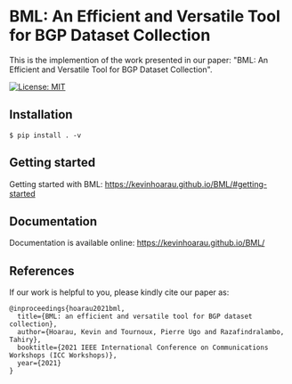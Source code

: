 # BML: An Efficient and Versatile Tool for BGP Dataset Collection

This is the implemention of the work presented in our paper:
"BML: An Efficient and Versatile Tool for BGP Dataset Collection".

[![License: MIT](https://img.shields.io/badge/License-MIT-yellow.svg)](https://opensource.org/licenses/MIT)

## Installation

```console
$ pip install . -v
```

## Getting started

Getting started with BML: https://kevinhoarau.github.io/BML/#getting-started

## Documentation

Documentation is available online: https://kevinhoarau.github.io/BML/

## References

If our work is helpful to you, please kindly cite our paper as:
```
@inproceedings{hoarau2021bml,
  title={BML: an efficient and versatile tool for BGP dataset collection},
  author={Hoarau, Kevin and Tournoux, Pierre Ugo and Razafindralambo, Tahiry},
  booktitle={2021 IEEE International Conference on Communications Workshops (ICC Workshops)},
  year={2021}
}
```
